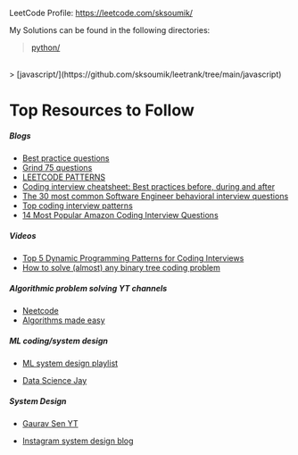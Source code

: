 LeetCode Profile: https://leetcode.com/sksoumik/

My Solutions can be found in the following directories:

> [python/](https://github.com/sksoumik/leetrank/tree/main/python) 
<br/>
> [javascript/](https://github.com/sksoumik/leetrank/tree/main/javascript)

# Top Resources to Follow

##### Blogs

- [Best practice questions](https://www.techinterviewhandbook.org/best-practice-questions/)
- [Grind 75 questions](https://www.techinterviewhandbook.org/grind75)
- [LEETCODE PATTERNS](https://seanprashad.com/leetcode-patterns/)
- [Coding interview cheatsheet: Best practices before, during and after](https://www.techinterviewhandbook.org/coding-interview-cheatsheet/)
- [The 30 most common Software Engineer behavioral interview questions](https://www.techinterviewhandbook.org/behavioral-interview-questions/)
- [Top coding interview patterns](https://designgurus.org/blog/grokking-leetcode)
- [14 Most Popular Amazon Coding Interview Questions](https://designgurus.org/blog/amazon-14-question)

##### Videos

- [Top 5 Dynamic Programming Patterns for Coding Interviews](https://youtu.be/mBNrRy2_hVs)
- [How to solve (almost) any binary tree coding problem](https://youtu.be/s2Yyk3qdy3o)

##### Algorithmic problem solving YT channels

- [Neetcode](https://www.youtube.com/c/NeetCode)
- [Algorithms made easy](https://www.youtube.com/c/AlgorithmsMadeEasy)

##### ML coding/system design

- [ML system design playlist](https://www.youtube.com/playlist?list=PLmGsNPZGeM5D8fgr2scwe8wZih4SYB7Vt)

- [Data Science Jay](https://www.youtube.com/c/DataScienceJay/playlists)

##### System Design

- [Gaurav Sen YT](https://www.youtube.com/playlist?list=PLMCXHnjXnTnvo6alSjVkgxV-VH6EPyvoX)

- [Instagram system design blog](https://www.educative.io/courses/grokking-the-system-design-interview/m2yDVZnQ8lG)

